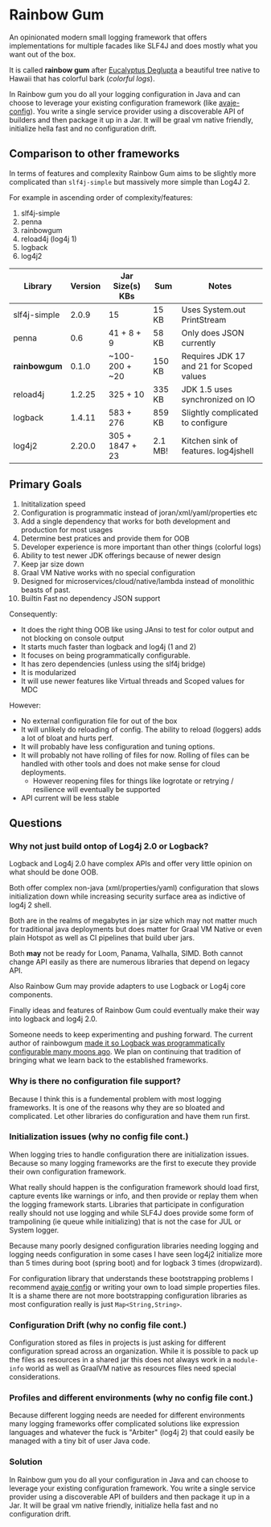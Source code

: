 
# Rainbow Gum

An opinionated modern small logging framework that offers implementations for multiple facades
like SLF4J and does mostly what you want out of the box.

It is called **rainbow gum** after 
[Eucalyptus Deglupta](https://en.wikipedia.org/wiki/Eucalyptus_deglupta) a beautiful tree native
to Hawaii that has colorful bark (*colorful logs*).

In Rainbow gum you do all your logging configuration in Java and can choose to leverage your existing configuration framework (like [avaje-config](https://avaje.io/config/)). You write a single service provider using a discoverable API of builders and then package it up in a Jar. It will be graal vm native friendly, initialize hella fast and no configuration drift.


## Comparison to other frameworks

In terms of features and complexity Rainbow Gum aims to be slightly more complicated than
`slf4j-simple` but massively more simple than Log4J 2. 

For example in ascending order of complexity/features:

1. slf4j-simple
1. penna
1. rainbowgum
1. reload4j (log4j 1)
1. logback
1. log4j2

| Library         | Version  | Jar Size(s) KBs  | Sum     | Notes                                    |
| --------------- | -------- | ---------------- | ------- | ---------------------------------------- |
| slf4j-simple    | 2.0.9    |  15              | 15  KB  | Uses System.out PrintStream              |
| penna           | 0.6      |  41 + 8 + 9      | 58  KB  | Only does JSON currently                 |
| **rainbowgum**  | 0.1.0    |  ~100-200 + ~20  | 150 KB  | Requires JDK 17 and 21 for Scoped values |
| reload4j        | 1.2.25   |  325 + 10        | 335 KB  | JDK 1.5 uses synchronized on IO          |
| logback         | 1.4.11   |  583 + 276       | 859 KB  | Slightly complicated to configure        |
| log4j2          | 2.20.0   |  305 + 1847 + 23 | 2.1 MB! | Kitchen sink of features. log4jshell     | 

## Primary Goals

1. Inititalization speed
1. Configuration is programmatic instead of joran/xml/yaml/properties etc
1. Add a single dependency that works for both development and production for most usages
1. Determine best pratices and provide them for OOB
1. Developer experience is more important than other things (colorful logs)
1. Ability to test newer JDK offerings because of newer design
1. Keep jar size down
1. Graal VM Native works with no special configuration
1. Designed for microservices/cloud/native/lambda instead of monolithic beasts of past.
1. Builtin Fast no dependency JSON support 

Consequently:

* It does the right thing OOB like using JAnsi to test for color output and not blocking on console output
* It starts much faster than logback and log4j (1 and 2)
* It focuses on being programmatically configurable.
* It has zero dependencies (unless using the slf4j bridge)
* It is modularized
* It will use newer features like Virtual threads and Scoped values for MDC

However:

* No external configuration file for out of the box
* It will unlikely do reloading of config. The ability to reload (loggers) adds a lot of bloat and hurts perf.
* It will probably have less configuration and tuning options.
* It will probably not have rolling of files for now. Rolling of files can be handled with other tools and does not make sense for cloud deployments.
  * However reopening files for things like logrotate or retrying / resilience will eventually be supported
* API current will be less stable

## Questions

### Why not just build ontop of Log4j 2.0 or Logback?

Logback and Log4j 2.0 have complex APIs and offer very little opinion on what should be done OOB.

Both offer complex non-java (xml/properties/yaml) configuration that slows initialization down while increasing security surface area as indictive of log4j 2 shell. 

Both are in the realms of megabytes in jar size which may not matter much for traditional java deployments but does matter
for Graal VM Native or even plain Hotspot as well as CI pipelines that build uber jars.

Both **may** not be ready for Loom, Panama, Valhalla, SIMD. Both cannot change API easily as there are numerous
libraries that depend on legacy API.

Also Rainbow Gum may provide adapters to use Logback or Log4j core components. 

Finally ideas and features of Rainbow Gum could eventually make their way into logback and log4j 2.0.

Someone needs to keep experimenting and pushing forward. The current author of rainbowgum [made it so Logback was programmatically configurable many moons ago](https://github.com/qos-ch/logback/commit/d93e5eaaeb04699f69006c2be326d74586845876). We plan on continuing that tradition of bringing what we learn
back to the established frameworks.

### Why is there no configuration file support?

Because I think this is a fundemental problem with most logging frameworks. It is one of the reasons why they are so bloated and complicated. Let other libraries do configuration and have them run first.

### Initialization issues (why no config file cont.)

When logging tries to handle configuration there are initialization issues.
Because so many logging frameworks are the first to execute they provide their own configuration framework.

What really should happen is the configuration framework should load first, capture events like warnings or info, and then provide or replay them when the logging framework starts. Libraries that participate in configuration really should not use logging and while SLF4J does provide some form of trampolining (ie queue while initializing) that is not the case for JUL or System logger.

Because many poorly designed configuration libraries needing logging and logging needs configuration in some cases I have seen log4j2 initialize more than 5 times during boot (spring boot) and for logback 3 times (dropwizard). 

For configuration library that understands these bootstrapping problems I recommend [avaje config](https://avaje.io/config/) or writing your own to load simple properties files. It is a shame there are not more bootstrapping configuration libraries as most configuration really is just `Map<String,String>`.

### Configuration Drift (why no config file cont.)

Configuration stored as files in projects is just asking for different configuration spread across an organization.
While it is possible to pack up the files as resources in a shared jar this  does not always work in a `module-info` world
as well as GraalVM native as resources files need special considerations.

### Profiles and different environments (why no config file cont.)

Because different logging needs are needed for different environments many logging frameworks offer complicated solutions like expression languages and whatever the fuck is "Arbiter" (log4j 2) that could easily be managed
with a tiny bit of user Java code.

### Solution 

In Rainbow gum you do all your configuration in Java and can choose to leverage your existing configuration framework.
You write a single service provider using a discoverable API of builders and then package it up in a Jar. It will be graal vm native friendly, initialize hella fast and no configuration drift.
